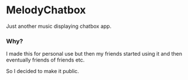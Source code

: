 # MelodyChatbox
Just another music displaying chatbox app.
### Why?
I made this for personal use but then my friends started using it and then eventually friends of friends etc. 

So I decided to make it public.
